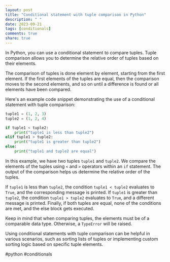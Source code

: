 ```yaml
---
layout: post
title: "Conditional statement with tuple comparison in Python"
description: " "
date: 2023-09-21
tags: [conditionals]
comments: true
share: true
---
```


In Python, you can use a conditional statement to compare tuples. Tuple comparison allows you to determine the relative order of tuples based on their elements.

The comparison of tuples is done element by element, starting from the first element. If the first elements of the tuples are equal, then the comparison moves to the second elements, and so on until a difference is found or all elements have been compared.

Here's an example code snippet demonstrating the use of a conditional statement with tuple comparison:

```python
tuple1 = (1, 2, 3)
tuple2 = (1, 2, 4)

if tuple1 < tuple2:
    print("tuple1 is less than tuple2")
elif tuple1 > tuple2:
    print("tuple1 is greater than tuple2")
else:
    print("tuple1 and tuple2 are equal")
```

In this example, we have two tuples `tuple1` and `tuple2`. We compare the elements of the tuples using `<` and `>` operators within an `if` statement. The output of the comparison helps us determine the relative order of the tuples.

If `tuple1` is less than `tuple2`, the condition `tuple1 < tuple2` evaluates to `True`, and the corresponding message is printed. If `tuple1` is greater than `tuple2`, the condition `tuple1 > tuple2` evaluates to `True`, and a different message is printed. Finally, if both tuples are equal, none of the conditions are met, and the else block gets executed.

Keep in mind that when comparing tuples, the elements must be of a comparable data type. Otherwise, a `TypeError` will be raised.

Using conditional statements with tuple comparison can be helpful in various scenarios, such as sorting lists of tuples or implementing custom sorting logic based on specific tuple elements.

#python #conditionals